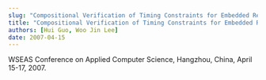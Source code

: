 ```yaml
---
slug: "Compositional Verification of Timing Constraints for Embedded Real-Time Systems"
title: "Compositional Verification of Timing Constraints for Embedded Real-Time Systems"
authors: [Hui Guo, Woo Jin Lee]
date: 2007-04-15
---
```


WSEAS Conference on Applied Computer Science, Hangzhou, China, April 15-17, 2007.
